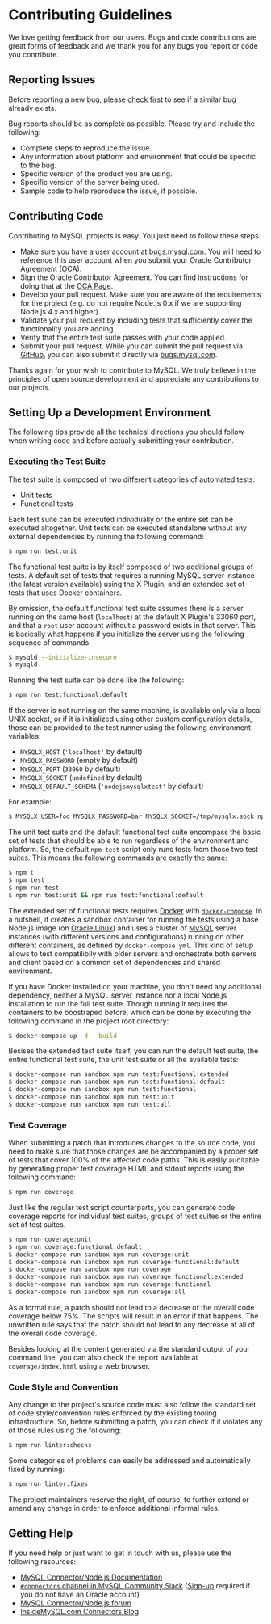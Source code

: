 # Contributing Guidelines

We love getting feedback from our users. Bugs and code contributions are great forms of feedback and we thank you for any bugs you report or code you contribute.

## Reporting Issues

Before reporting a new bug, please [check first](https://bugs.mysql.com/search.php) to see if a similar bug already exists.

Bug reports should be as complete as possible. Please try and include the following:

* Complete steps to reproduce the issue.
* Any information about platform and environment that could be specific to the bug.
* Specific version of the product you are using.
* Specific version of the server being used.
* Sample code to help reproduce the issue, if possible.

## Contributing Code

Contributing to MySQL projects is easy. You just need to follow these steps.

* Make sure you have a user account at [bugs.mysql.com](https://bugs.mysql.com). You will need to reference this user account when you submit your Oracle Contributor Agreement (OCA).
* Sign the Oracle Contributor Agreement. You can find instructions for doing that at the [OCA Page](https://www.oracle.com/technetwork/community/oca-486395.html).
* Develop your pull request. Make sure you are aware of the requirements for the project (e.g. do not require Node.js 0.x if we are supporting Node.js 4.x and higher).
* Validate your pull request by including tests that sufficiently cover the functionality you are adding.
* Verify that the entire test suite passes with your code applied.
* Submit your pull request. While you can submit the pull request via [GitHub](https://github.com/mysql/mysql-connector-nodejs/pulls), you can also submit it directly via [bugs.mysql.com](https://bugs.mysql.com).

Thanks again for your wish to contribute to MySQL. We truly believe in the principles of open source development and appreciate any contributions to our projects.

## Setting Up a Development Environment

The following tips provide all the technical directions you should follow when writing code and before actually submitting your contribution.

### Executing the Test Suite

The test suite is composed of two different categories of automated tests:

* Unit tests
* Functional tests

Each test suite can be executed individually or the entire set can be executed altogether. Unit tests can be executed standalone without any external dependencies by running the following command:

```sh
$ npm run test:unit
```

The functional test suite is by itself composed of two additional groups of tests. A default set of tests that requires a running MySQL server instance (the latest version available) using the X Plugin, and an extended set of tests that uses Docker containers.

By omission, the default functional test suite assumes there is a server running on the same host (`localhost`) at the default X Plugin's 33060 port, and that a `root` user account without a password exists in that server. This is basically what happens if you initialize the server using the following sequence of commands:

```sh
$ mysqld --initialize-insecure
$ mysqld
```

Running the test suite can be done like the following:

```sh
$ npm run test:functional:default
```

If the server is not running on the same machine, is available only via a local UNIX socket, or if it is initialized using other custom configuration details, those can be provided to the test runner using the following environment variables:

* `MYSQLX_HOST` (`'localhost'` by default)
* `MYSQLX_PASSWORD` (empty by default)
* `MYSQLX_PORT` (`33060` by default)
* `MYSQLX_SOCKET` (`undefined` by default)
* `MYSQLX_DEFAULT_SCHEMA` (`'nodejsmysqlxtest'` by default)

For example:

```sh
$ MYSQLX_USER=foo MYSQLX_PASSWORD=bar MYSQLX_SOCKET=/tmp/mysqlx.sock npm run test:functional:default
```

The unit test suite and the default functional test suite encompass the basic set of tests that should be able to run regardless of the environment and platform. So, the default `npm test` script only runs tests from those two test suites. This means the following commands are exactly the same:

```sh
$ npm t
$ npm test
$ npm run test
$ npm run test:unit && npm run test:functional:default
```

The extended set of functional tests requires [Docker](https://docs.docker.com/install/) with [`docker-compose`](https://docs.docker.com/compose/install/). In a nutshell, it creates a sandbox container for running the tests using a base Node.js image (on [Oracle Linux](https://hub.docker.com/_/oraclelinux)) and uses a cluster of [MySQL](https://hub.docker.com/r/mysql/mysql-server) server instances (with different versions and configurations) running on other different containers, as defined by `docker-compose.yml`. This kind of setup allows to test compatilibily with older servers and orchestrate both servers and client based on a common set of dependencies and shared environment.

If you have Docker installed on your machine, you don't need any additional dependency, neither a MySQL server instance nor a local Node.js installation to run the full test suite. Though running it requires the containers to be boostraped before, which can be done by executing the following command in the project root directory:

```sh
$ docker-compose up -d --build
```

Besises the extended test suite itself, you can run the default test suite, the entire functional test suite, the unit test suite or all the available tests:

```sh
$ docker-compose run sandbox npm run test:functional:extended
$ docker-compose run sandbox npm run test:functional:default
$ docker-compose run sandbox npm run test:functional
$ docker-compose run sandbox npm run test:unit
$ docker-compose run sandbox npm run test:all
```

### Test Coverage

When submitting a patch that introduces changes to the source code, you need to make sure that those changes are be accompanied by a proper set of tests that cover 100% of the affected code paths. This is easily auditable by generating proper test coverage HTML and stdout reports using the following command:

```sh
$ npm run coverage
```

Just like the regular test script counterparts, you can generate code coverage reports for individual test suites, groups of test suites or the entire set of test suites.

```sh
$ npm run coverage:unit
$ npm run coverage:functional:default
$ docker-compose run sandbox npm run coverage:unit
$ docker-compose run sandbox npm run coverage:functional:default
$ docker-compose run sandbox npm run coverage
$ docker-compose run sandbox npm run coverage:functional:extended
$ docker-compose run sandbox npm run coverage:functional
$ docker-compose run sandbox npm run coverage:all
```

As a formal rule, a patch should not lead to a decrease of the overall code coverage below 75%. The scripts will result in an error if that happens. The unwritten rule says that the patch should not lead to any decrease at all of the overall code coverage.

Besides looking at the content generated via the standard output of your command line, you can also check the report available at `coverage/index.html` using a web browser.

### Code Style and Convention

Any change to the project's source code must also follow the standard set of code style/convention rules enforced by the existing tooling infrastructure. So, before submitting a patch, you can check if it violates any of those rules using the following:

```sh
$ npm run linter:checks
```

Some categories of problems can easily be addressed and automatically fixed by running:

```sh
$ npm run linter:fixes
```

The project maintainers reserve the right, of course, to further extend or amend any change in order to enforce additional informal rules.

## Getting Help

If you need help or just want to get in touch with us, please use the following resources:

* [MySQL Connector/Node.js Documentation](https://dev.mysql.com/doc/dev/connector-nodejs/)
* [`#connectors` channel in MySQL Community Slack](https://mysqlcommunity.slack.com/messages/connectors) ([Sign-up](https://lefred.be/mysql-community-on-slack/) required if you do not have an Oracle account)
* [MySQL Connector/Node.js forum](http://forums.mysql.com/list.php?44)
* [InsideMySQL.com Connectors Blog](https://insidemysql.com/category/mysql-development/connectors/)
